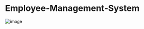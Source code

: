 # Employee-Management-System

![image](https://github.com/Prabhat121003/Employee-Management-System/assets/161916290/7c5b91c7-f535-4e53-b10e-601bd683be8a)

